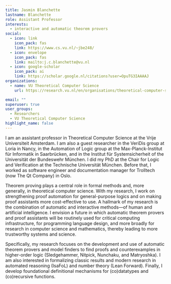 ```yaml
---
title: Jasmin Blanchette
lastname: Blanchette
role: Assistant Professor
interests:
  - interactive and automatic theorem provers
social:
  - icon: link
    icon_pack: fas
    link: https://www.cs.vu.nl/~jbe248/
  - icon: envelope
    icon_pack: fas
    link: mailto:j.c.blanchette@vu.nl
  - icon: google-scholar
    icon_pack: ai
    link: https://scholar.google.nl/citations?user=OpuTG3IAAAAJ
organizations:
  - name: VU Theoretical Computer Science
    url: https://research.vu.nl/en/organisations/theoretical-computer-science-4/persons/

email: ""
superuser: true
user_groups:
  - Researchers
  - VU Theoretical Computer Science
highlight_name: false
---
```


I am an assistant professor in Theoretical Computer Science at the Vrije Universiteit Amsterdam. I am also a guest researcher in the VeriDis group at Loria in Nancy, in the Automation of Logic group at the Max-Planck-Institut für Informatik in Saarbrücken, and in the Institut für Systemsicherheit of the Universität der Bundeswehr München. I did my PhD at the Chair for Logic and Verification at the Technische Universität München. Before that, I worked as software engineer and documentation manager for Trolltech (now The Qt Company) in Oslo.

Theorem proving plays a central role in formal methods and, more generally, in theoretical computer science. With my research, I work on strengthening proof automation for general-purpose logics and on making proof assistants more cost-effective to use. A hallmark of my research is the combination of automatic and interactive methods—of human and artificial intelligence. I envision a future in which automatic theorem provers and proof assistants will be routinely used for critical computing infrastructure, for programming language design, and more broadly for research in computer science and mathematics, thereby leading to more trustworthy systems and science.

Specifically, my research focuses on the development and use of automatic theorem provers and model finders to find proofs and counterexamples in higher-order logic (Sledgehammer, Nitpick, Nunchaku, and Matryoshka). I am also interested in formalizing classic results and modern research in automated reasoning (IsaFoL) and number theory (Lean Forward). Finally, I develop foundational definitional mechanisms for (co)datatypes and (co)recursive functions.
